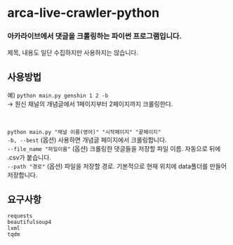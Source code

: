 # arca-live-crawler-python

### 아카라이브에서 댓글을 크롤링하는 파이썬 프로그램입니다.

제목, 내용도 일단 수집하지만 사용하지는 않습니다.

## 사용방법

예) `python main.py genshin 1 2 -b`  
 -> 원신 채널의 개념글에서 1페이지부터 2페이지까지 크롤링한다.

</br>

`python main.py "채널 이름(영어)" "시작페이지" "끝페이지"`  
`-b, --best` (옵션) 사용하면 개념글 페이지에서 크롤링합니다.  
`--file_name "파일이름"` (옵션) 크롤링한 댓글들을 저장할 파일 이름. 자동으로 뒤에 .csv가 붙습니다.  
`--path "경로"` (옵션) 파일을 저장할 경로. 기본적으로 현재 위치에 data폴더를 만들어 저장합니다.

## 요구사항
`requests`  
`beautifulsoup4`  
`lxml`  
`tqdm`